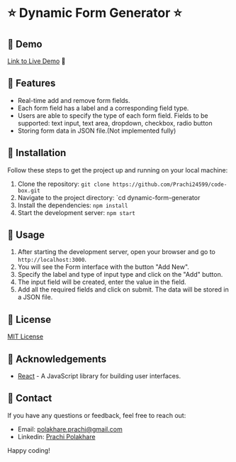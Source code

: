# ⭐ Dynamic Form Generator ⭐


## 📌 Demo 

[Link to Live Demo](https://codebox-code-editor.netlify.app/) 🚀

## 📌 Features

- Real-time add and remove form fields.
- Each form field has a label and a corresponding field type.
- Users are able to specify the type of each form field. Fields to be supported: text input, text area, dropdown, checkbox, radio button
- Storing form data in JSON file.(Not implemented fully)

## 📌 Installation

Follow these steps to get the project up and running on your local machine:

1. Clone the repository: `git clone https://github.com/Prachi24599/code-box.git`
2. Navigate to the project directory: `cd dynamic-form-generator
3. Install the dependencies: `npm install`
4. Start the development server: `npm start`

## 📌 Usage

1. After starting the development server, open your browser and go to `http://localhost:3000`.
2. You will see the Form interface with the button "Add New".
3. Specify the label and type of input type and click on the "Add" button.
4. The input field will be created, enter the value in the field.
5. Add all the required fields and click on submit. The data will be stored in a JSON file.

## 📌 License

[MIT License](LICENSE)

## 📌 Acknowledgements

- [React](https://reactjs.org) - A JavaScript library for building user interfaces.


## 📌 Contact

If you have any questions or feedback, feel free to reach out:

- Email: polakhare.prachi@gmail.com
- Linkedin: [Prachi Polakhare](https://www.linkedin.com/in/prachi-polakhare/)

Happy coding!

